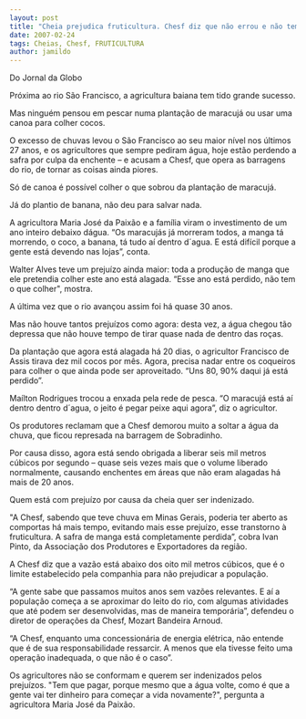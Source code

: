 ```yaml
---
layout: post
title: "Cheia prejudica fruticultura. Chesf diz que não errou e não tem que ressarcir ninguém"
date: 2007-02-24
tags: Cheias, Chesf, FRUTICULTURA
author: jamildo
---
```

Do Jornal da Globo

Pr&oacute;xima ao rio S&atilde;o Francisco, a agricultura baiana tem tido grande sucesso.

Mas ningu&eacute;m pensou em pescar numa planta&ccedil;&atilde;o de maracuj&aacute; ou usar uma canoa para colher cocos.

O excesso de chuvas levou o S&atilde;o Francisco ao seu maior n&iacute;vel nos &uacute;ltimos 27 anos, e os agricultores que sempre pediram &aacute;gua, hoje est&atilde;o perdendo a safra por culpa da enchente &ndash; e acusam a Chesf, que opera as barragens do rio, de tornar as coisas ainda piores.

S&oacute; de canoa &eacute; poss&iacute;vel colher o que sobrou da planta&ccedil;&atilde;o de maracuj&aacute;.

J&aacute; do plantio de banana, n&atilde;o deu para salvar nada.

A agricultora Maria Jos&eacute; da Paix&atilde;o e a fam&iacute;lia viram o investimento de um ano inteiro debaixo d&aacute;gua. &ldquo;Os maracuj&aacute;s j&aacute; morreram todos, a manga t&aacute; morrendo, o coco, a banana, t&aacute; tudo a&iacute; dentro d&acute;agua. E est&aacute; dif&iacute;cil porque a gente est&aacute; devendo nas lojas&rdquo;, conta.

Walter Alves teve um preju&iacute;zo ainda maior: toda a produ&ccedil;&atilde;o de manga que ele pretendia colher este ano est&aacute; alagada. &ldquo;Esse ano est&aacute; perdido, n&atilde;o tem o que colher", mostra.

A &uacute;ltima vez que o rio avan&ccedil;ou assim foi h&aacute; quase 30 anos.

Mas n&atilde;o houve tantos preju&iacute;zos como agora: desta vez, a &aacute;gua chegou t&atilde;o depressa que n&atilde;o houve tempo de tirar quase nada de dentro das ro&ccedil;as.

Da planta&ccedil;&atilde;o que agora est&aacute; alagada h&aacute; 20 dias, o agricultor Francisco de Assis tirava dez mil cocos por m&ecirc;s. Agora, precisa nadar entre os coqueiros para colher o que ainda pode ser aproveitado. &ldquo;Uns 80, 90% daqui j&aacute; est&aacute; perdido&rdquo;.

Ma&iacute;lton Rodrigues trocou a enxada pela rede de pesca. &ldquo;O maracuj&aacute; est&aacute; a&iacute; dentro dentro d&acute;agua, o jeito &eacute; pegar peixe aqui agora&rdquo;, diz o agricultor.

Os produtores reclamam que a Chesf demorou muito a soltar a &aacute;gua da chuva, que ficou represada na barragem de Sobradinho.

Por causa disso, agora est&aacute; sendo obrigada a liberar seis mil metros c&uacute;bicos por segundo &ndash; quase seis vezes mais que o volume liberado normalmente, causando enchentes em &aacute;reas que n&atilde;o eram alagadas h&aacute; mais de 20 anos.

Quem est&aacute; com preju&iacute;zo por causa da cheia quer ser indenizado.

"A Chesf, sabendo que teve chuva em Minas Gerais, poderia ter aberto as comportas h&aacute; mais tempo, evitando mais esse preju&iacute;zo, esse transtorno &agrave; fruticultura. A safra de manga est&aacute; completamente perdida&rdquo;, cobra Ivan Pinto, da Associa&ccedil;&atilde;o dos Produtores e Exportadores da regi&atilde;o.

A Chesf diz que a vaz&atilde;o est&aacute; abaixo dos oito mil metros c&uacute;bicos, que &eacute; o limite estabelecido pela companhia para n&atilde;o prejudicar a popula&ccedil;&atilde;o.

&ldquo;A gente sabe que passamos muitos anos sem vaz&otilde;es relevantes. E a&iacute; a popula&ccedil;&atilde;o come&ccedil;a a se aproximar do leito do rio, com algumas atividades que at&eacute; podem ser desenvolvidas, mas de maneira tempor&aacute;ria&rdquo;, defendeu o diretor de opera&ccedil;&otilde;es da Chesf, Mozart Bandeira Arnoud.

&ldquo;A Chesf, enquanto uma concession&aacute;ria de energia el&eacute;trica, n&atilde;o entende que &eacute; de sua responsabilidade ressarcir. A menos que ela tivesse feito uma opera&ccedil;&atilde;o inadequada, o que n&atilde;o &eacute; o caso&rdquo;.

Os agricultores n&atilde;o se conformam e querem ser indenizados pelos preju&iacute;zos. "Tem que pagar, porque mesmo que a &aacute;gua volte, como &eacute; que a gente vai ter dinheiro para come&ccedil;ar a vida novamente?", pergunta a agricultora Maria Jos&eacute; da Paix&atilde;o.